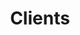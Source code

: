 ---
title: "Clients"
image: /img/values.jpg
values:
  - heading: "Aphex"
    text: >
      Aphex deliver construction success through innovative planning software. We got involved with them after helping them setup BuildKite on Google Kubernetes Engine to streamline deployments. Most recently they wanted some help with deveopment, so Pat from Cell 5 joined Aphex's CTO and is delivering features on their xyz stack.
    imageUrl: "/img/skate.jpg"

  - heading: "Tendrr"
    text: >
      Tendrr are passionate about sailing and saw an opportunity to connect boat-owners and sailors to get more people out on the water. They were unsatisfied with some aspects of their prototype delivery and had big plans for the product. We realised their vision lacked some detail, and introduced them to a more iterative approach to development, driven by user journies mapped out in Figma through collaborative wire-framing. We helped them harden some aspects of their site to protect it from bots and are building features with them.   
    imageUrl: "/img/long-term-value-2.jpg"

  - heading: "good2rent"
    text: >
      good2rent are automating tenant referencing and pioneered rental passporting. They had an unlaunched prototype when we joined which we launched, supported and helped them grow. We then embarked on a larger pivot, to include more automation and integrated Open Banking. While parterning with them we consolidated their infrastructure to be terraform defined, and containerized all their services on AWS Fargate.  
    imageUrl: "/img/business.jpg"

  - heading: "White Spider Media"
    text: >  
      White Spider Media are a digital media planning and buying agency. They wanted a new website that would stand out. We designed, developed, host and support their new web presence. 
    imageUrl: "/img/remote.jpg"

  - heading: "myVal"
    text: >
      myVal is a tool for estate agents that supports valuations of properties in the UK. We worked with the team at Proptek to improve it, adding new features and consoldating its deployments. 
    imageUrl: "/img/fail-differently.jpg"

  - heading: "Mark Ellwood"
    text: >
      Mark is a frequent television host, contributor, editor and travel expert. He wanted a simple personal website to stand out from a crowd.
    imageUrl: "/img/shoes.jpg"

  - heading: "Melissa Twigg"
    text: >
      Melissa is a London based freelance journalist. She came to us because she wanted to put her portfolio front and center of our website, and have an easy to keep it up-to-date. 
    imageUrl: "/img/shoes.jpg"

  - heading: "Scott Garrett"
    text: >
      Scott is a wood crafstman and general builder in Essex. He wanted a website for his family business focusing on tradition and quality.
    imageUrl: "/img/shoes.jpg" 
---